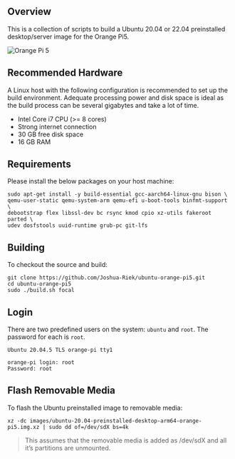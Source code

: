 ## Overview

This is a collection of scripts to build a Ubuntu 20.04 or 22.04 preinstalled desktop/server image for the Orange Pi5.

![Orange Pi 5](https://th.bing.com/th/id/R.a1de27bd2ebe148e76a874c99ad788c5?rik=Nk7xAorX4wMWfA&riu=http%3a%2f%2fwww.orangepi.cn%2fimg%2fpi-5-banner-img.png&ehk=iprwYnSrqqCCG8u9JLNVxxnIy9rza138h65C3rXhC4c%3d&risl=&pid=ImgRaw&r=0)

## Recommended Hardware

A Linux host with the following configuration is recommended to set up the build environment. Adequate processing power and disk space is ideal as the build process can be several gigabytes and take a lot of time.

* Intel Core i7 CPU (>= 8 cores)
* Strong internet connection
* 30 GB free disk space
* 16 GB RAM

## Requirements

Please install the below packages on your host machine:

```
sudo apt-get install -y build-essential gcc-aarch64-linux-gnu bison \
qemu-user-static qemu-system-arm qemu-efi u-boot-tools binfmt-support \
debootstrap flex libssl-dev bc rsync kmod cpio xz-utils fakeroot parted \
udev dosfstools uuid-runtime grub-pc git-lfs
```

## Building

To checkout the source and build:

```
git clone https://github.com/Joshua-Riek/ubuntu-orange-pi5.git
cd ubuntu-orange-pi5
sudo ./build.sh focal
```

## Login

There are two predefined users on the system: `ubuntu` and `root`. The password for each is `root`. 

```
Ubuntu 20.04.5 TLS orange-pi tty1

orange-pi login: root
Password: root
```

## Flash Removable Media

To flash the Ubuntu preinstalled image to removable media:

```
xz -dc images/ubuntu-20.04-preinstalled-desktop-arm64-orange-pi5.img.xz | sudo dd of=/dev/sdX bs=4k
```

> This assumes that the removable media is added as /dev/sdX and all it’s partitions are unmounted.
